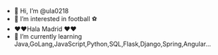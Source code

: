 - 👋 Hi, I’m @ula0218
- 👀 I’m interested in football ⚽️
-  ❤️❤️Hala Madrid ❤️❤️
- 🌱 I’m currently learning Java,GoLang,JavaScript,Python,SQL,Flask,Django,Spring,Angular...

<!---
ula0218/ula0218 is a ✨ special ✨ repository because its `README.md` (this file) appears on your GitHub profile.
You can click the Preview link to take a look at your changes.
--->
